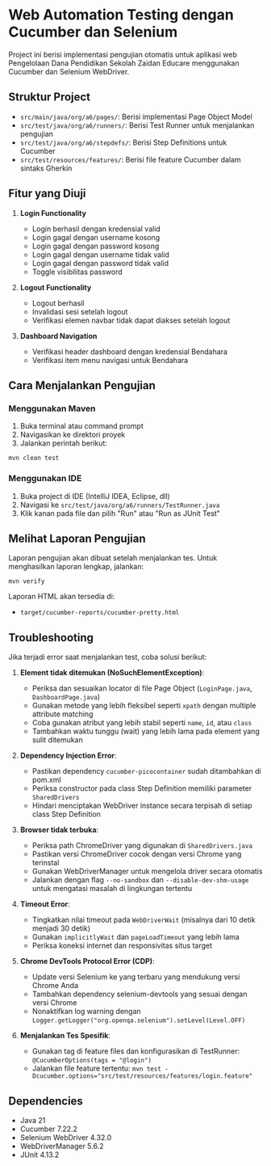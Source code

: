 # Web Automation Testing dengan Cucumber dan Selenium

Project ini berisi implementasi pengujian otomatis untuk aplikasi web Pengelolaan Dana Pendidikan Sekolah Zaidan Educare menggunakan Cucumber dan Selenium WebDriver.

## Struktur Project

- `src/main/java/org/a6/pages/`: Berisi implementasi Page Object Model
- `src/test/java/org/a6/runners/`: Berisi Test Runner untuk menjalankan pengujian
- `src/test/java/org/a6/stepdefs/`: Berisi Step Definitions untuk Cucumber
- `src/test/resources/features/`: Berisi file feature Cucumber dalam sintaks Gherkin

## Fitur yang Diuji

1. **Login Functionality**
   - Login berhasil dengan kredensial valid
   - Login gagal dengan username kosong
   - Login gagal dengan password kosong
   - Login gagal dengan username tidak valid
   - Login gagal dengan password tidak valid
   - Toggle visibilitas password

2. **Logout Functionality**
   - Logout berhasil
   - Invalidasi sesi setelah logout
   - Verifikasi elemen navbar tidak dapat diakses setelah logout

3. **Dashboard Navigation**
   - Verifikasi header dashboard dengan kredensial Bendahara
   - Verifikasi item menu navigasi untuk Bendahara

## Cara Menjalankan Pengujian

### Menggunakan Maven

1. Buka terminal atau command prompt
2. Navigasikan ke direktori proyek
3. Jalankan perintah berikut:

```
mvn clean test
```

### Menggunakan IDE

1. Buka project di IDE (IntelliJ IDEA, Eclipse, dll)
2. Navigasi ke `src/test/java/org/a6/runners/TestRunner.java`
3. Klik kanan pada file dan pilih "Run" atau "Run as JUnit Test"

## Melihat Laporan Pengujian

Laporan pengujian akan dibuat setelah menjalankan tes. Untuk menghasilkan laporan lengkap, jalankan:

```
mvn verify
```

Laporan HTML akan tersedia di:
- `target/cucumber-reports/cucumber-pretty.html`

## Troubleshooting

Jika terjadi error saat menjalankan test, coba solusi berikut:

1. **Element tidak ditemukan (NoSuchElementException)**:
   - Periksa dan sesuaikan locator di file Page Object (`LoginPage.java`, `DashboardPage.java`)
   - Gunakan metode yang lebih fleksibel seperti `xpath` dengan multiple attribute matching
   - Coba gunakan atribut yang lebih stabil seperti `name`, `id`, atau `class`
   - Tambahkan waktu tunggu (wait) yang lebih lama pada element yang sulit ditemukan

2. **Dependency Injection Error**:
   - Pastikan dependency `cucumber-picocontainer` sudah ditambahkan di pom.xml
   - Periksa constructor pada class Step Definition memiliki parameter `SharedDrivers`
   - Hindari menciptakan WebDriver instance secara terpisah di setiap class Step Definition

3. **Browser tidak terbuka**:
   - Periksa path ChromeDriver yang digunakan di `SharedDrivers.java`
   - Pastikan versi ChromeDriver cocok dengan versi Chrome yang terinstal
   - Gunakan WebDriverManager untuk mengelola driver secara otomatis
   - Jalankan dengan flag `--no-sandbox` dan `--disable-dev-shm-usage` untuk mengatasi masalah di lingkungan tertentu

4. **Timeout Error**:
   - Tingkatkan nilai timeout pada `WebDriverWait` (misalnya dari 10 detik menjadi 30 detik)
   - Gunakan `implicitlyWait` dan `pageLoadTimeout` yang lebih lama
   - Periksa koneksi internet dan responsivitas situs target

5. **Chrome DevTools Protocol Error (CDP)**:
   - Update versi Selenium ke yang terbaru yang mendukung versi Chrome Anda
   - Tambahkan dependency selenium-devtools yang sesuai dengan versi Chrome
   - Nonaktifkan log warning dengan `Logger.getLogger("org.openqa.selenium").setLevel(Level.OFF)`

6. **Menjalankan Tes Spesifik**:
   - Gunakan tag di feature files dan konfigurasikan di TestRunner: `@CucumberOptions(tags = "@login")`
   - Jalankan file feature tertentu: `mvn test -Dcucumber.options="src/test/resources/features/login.feature"`

## Dependencies

- Java 21
- Cucumber 7.22.2
- Selenium WebDriver 4.32.0
- WebDriverManager 5.6.2
- JUnit 4.13.2
